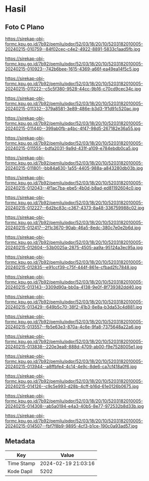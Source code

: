 # Hasil

## Foto C Plano

https://sirekap-obj-formc.kpu.go.id/7b92/pemilu/pdpr/52/03/18/20/10/5203182010005-20240215-010759--84f02cec-c4e2-4922-8891-5833c1aad5fb.jpg

https://sirekap-obj-formc.kpu.go.id/7b92/pemilu/pdpr/52/03/18/20/10/5203182010005-20240215-010923--742b6bee-1615-4369-a66f-ea49ea14f5c5.jpg

https://sirekap-obj-formc.kpu.go.id/7b92/pemilu/pdpr/52/03/18/20/10/5203182010005-20240215-011222--c5c5f380-9528-44cc-9b16-c70cd9cec34c.jpg

https://sirekap-obj-formc.kpu.go.id/7b92/pemilu/pdpr/52/03/18/20/10/5203182010005-20240215-011332--379a8581-3e89-486e-b3d3-1f1d91c520ac.jpg

https://sirekap-obj-formc.kpu.go.id/7b92/pemilu/pdpr/52/03/18/20/10/5203182010005-20240215-011440--399ab0fb-a4bc-4f47-98d5-267182e36a55.jpg

https://sirekap-obj-formc.kpu.go.id/7b92/pemilu/pdpr/52/03/18/20/10/5203182010005-20240215-011555--bdfa2031-9a9d-431f-a109-e784ebdb0ca5.jpg

https://sirekap-obj-formc.kpu.go.id/7b92/pemilu/pdpr/52/03/18/20/10/5203182010005-20240215-011801--bb84a630-1a55-4405-988a-a843280db03b.jpg

https://sirekap-obj-formc.kpu.go.id/7b92/pemilu/pdpr/52/03/18/20/10/5203182010005-20240215-012043--4f1ac7ba-ebe5-4b0d-b8ad-ed81192604c0.jpg

https://sirekap-obj-formc.kpu.go.id/7b92/pemilu/pdpr/52/03/18/20/10/5203182010005-20240215-012227--6d2bc83c-c367-4373-8a48-336759988c02.jpg

https://sirekap-obj-formc.kpu.go.id/7b92/pemilu/pdpr/52/03/18/20/10/5203182010005-20240215-012417--2f1c3670-90ab-46a5-8edc-380c7e0e2b6d.jpg

https://sirekap-obj-formc.kpu.go.id/7b92/pemilu/pdpr/52/03/18/20/10/5203182010005-20240215-012604--53b0025a-2875-4505-aa9a-95124a3ec95a.jpg

https://sirekap-obj-formc.kpu.go.id/7b92/pemilu/pdpr/52/03/18/20/10/5203182010005-20240215-012835--e91ccf39-c75f-444f-861e-cfbad2fc7848.jpg

https://sirekap-obj-formc.kpu.go.id/7b92/pemilu/pdpr/52/03/18/20/10/5203182010005-20240215-013143--3309d90a-bb0a-4138-9e0f-8f739382dd40.jpg

https://sirekap-obj-formc.kpu.go.id/7b92/pemilu/pdpr/52/03/18/20/10/5203182010005-20240215-013429--649b5c70-38f2-41b3-8e8a-b3da53c4d881.jpg

https://sirekap-obj-formc.kpu.go.id/7b92/pemilu/pdpr/52/03/18/20/10/5203182010005-20240215-013557--fb5e63e3-870a-4c6e-9fa8-7375648a22a6.jpg

https://sirekap-obj-formc.kpu.go.id/7b92/pemilu/pdpr/52/03/18/20/10/5203182010005-20240215-013838--220e3ea8-888d-4709-ab00-f9e7528005e1.jpg

https://sirekap-obj-formc.kpu.go.id/7b92/pemilu/pdpr/52/03/18/20/10/5203182010005-20240215-013944--a8ffbfe4-4c14-4e9c-8de6-ca7cf418a0f6.jpg

https://sirekap-obj-formc.kpu.go.id/7b92/pemilu/pdpr/52/03/18/20/10/5203182010005-20240215-014126--c9c5e993-d28b-4cff-b16d-61e0126b0675.jpg

https://sirekap-obj-formc.kpu.go.id/7b92/pemilu/pdpr/52/03/18/20/10/5203182010005-20240215-014308--ab5a0194-e4a3-40b5-8e77-972532b8d33b.jpg

https://sirekap-obj-formc.kpu.go.id/7b92/pemilu/pdpr/52/03/18/20/10/5203182010005-20240215-014507--fbf7f8b9-9895-4cf3-b1ce-190c0a93ad57.jpg


## Metadata

| Key        | Value               |
| ---------- | ------------------- |
| Time Stamp | 2024-02-19 21:03:16 |
| Kode Dapil | 5202                |



